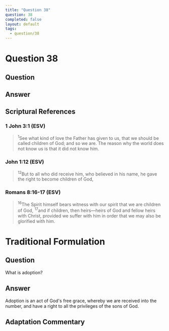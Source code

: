 ```yaml
---
title: "Question 38"
question: 38
completed: false
layout: default
tags:
  - question/38
---
```

# Question 38

## Question


## Answer


## Scriptural References
### 1 John 3:1 (ESV)
> <sup>1</sup>See what kind of love the Father has given to us, that we should be called children of God; and so we are. The reason why the world does not know us is that it did not know him.

### John 1:12 (ESV)
> <sup>12</sup>But to all who did receive him, who believed in his name, he gave the right to become children of God,

### Romans 8:16-17 (ESV)
> <sup>16</sup>The Spirit himself bears witness with our spirit that we are children of God,
> <sup>17</sup>and if children, then heirs—heirs of God and fellow heirs with Christ, provided we suffer with him in order that we may also be glorified with him.

# Traditional Formulation
## Question
What is adoption?

## Answer
Adoption is an act of God's free grace, whereby we are received into the number, and have a right to all the privileges of the sons of God.

## Adaptation Commentary
